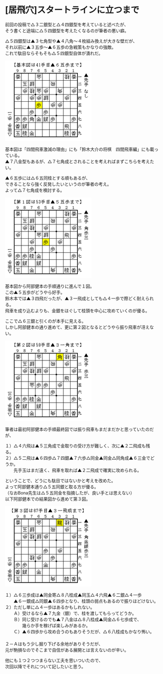 # [居飛穴]スタートラインに立つまで  

前回の投稿で△３二銀型と△４四銀型を考えていると述べたが、  
そう書くと途端に△５四銀型を考えたくなるのが筆者の悪い癖。  


△５四銀型は▲３七角型や▲４八角～４枚組み換えが大きな壁だが、  
それ以前に▲３五歩～▲６五歩の急戦策もかなりの強敵。  
これで駄目ならそもそも△５四銀型自体が潰れだ。  

![](images/20130103005645.png)  

基本図は「四間飛車激減の理由」にも「鈴木大介の将棋　四間飛車編」にも載っている。  
▲７八金型もあるが、△７七角成とされることを考えればまずこちらを考えたい。  

▲６五歩には△６五同桂とする順もあるが、  
できることなら強く反発したいというのが筆者の考え。  
よって△７七角成を検討する。  

![](images/20130103005644.png)  

基本図から阿部健本の手順通りに進んで１図。  
この▲５五歩がどうやら好手。  
鈴木本では▲３四飛だったが、▲３一飛成としても△４一歩で際どく耐えられる。  
飛車を成り込むよりも、金銀をほぐして桂頭を中心に攻めていくのが優る。  

ここで△６三銀と引くのが本手に見える。  
しかし阿部健本の通り進めて、更に第２図となるとどうやら振り飛車が冴えない。  

![](images/20130103005643.png)  

筆者は最初阿部健本の手順最終図では振り飛車もまだまだかと思っていたのだが、  

１）△４六飛は▲５三角成で金取りの受け方が難しく、次に▲２二飛成も残る。  
２）△５二飛は▲６四歩△７四銀▲７六歩△同金▲同金△同角成▲６三金でどうか。  
　　先手玉はまだ遠く、飛車を取れば▲２二飛成で確実に攻められる。  

ということで、どうにも駄目ではないかと考えを改めた。  
よって阿部健本通り△５五同銀と取る方が優る。  
（なおBona先生は△５五同金を指摘したが、良い手とは思えない）  
以下阿部健本での結果図から進めて第３図。  

![](images/20130103010224.png)  

１）△６三歩成は▲同金寄△８八桂成▲同玉△４六飛▲６二銀△４一歩  
　　▲６一銀成△同銀▲６四歩となり、桂頭の弱点もあるので振りほどけない。  
２）ただし単に△４一歩はあるかもしれない。  
　　Ａ）受けるなら▲７九金（銀）で、桂を渡してもらってどうか。  
　　Ｂ）同じ受けるのでも▲７八金は△８八桂成▲同金△６七歩成で、  
　　　　幾らか手を稼げば楽しみがあるか。  
　　Ｃ）▲６四歩から攻め合うのもありそうだが、△６八桂成もかなり怖い。  
　　  
２－Ａはもう少し掘り下げる余地がありそうだが、  
元が駒損なのでそこまで自信がある展開とは言えないのが辛い。  


他にも１つ２つつまらない工夫を思いついたので、  
次回以降でそれについて記したいと思う。  
